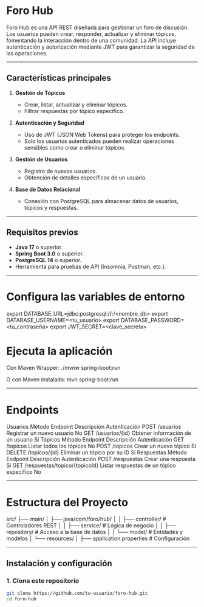 # Foro Hub

Foro Hub es una API REST diseñada para gestionar un foro de discusión. Los usuarios pueden crear, responder, actualizar y eliminar tópicos, fomentando la interacción dentro de una comunidad. La API incluye autenticación y autorización mediante JWT para garantizar la seguridad de las operaciones.

---

## **Características principales**

1. **Gestión de Tópicos**
   - Crear, listar, actualizar y eliminar tópicos.
   - Filtrar respuestas por tópico específico.

2. **Autenticación y Seguridad**
   - Uso de JWT (JSON Web Tokens) para proteger los endpoints.
   - Solo los usuarios autenticados pueden realizar operaciones sensibles como crear o eliminar tópicos.

3. **Gestión de Usuarios**
   - Registro de nuevos usuarios.
   - Obtención de detalles específicos de un usuario.

4. **Base de Datos Relacional**
   - Conexión con PostgreSQL para almacenar datos de usuarios, tópicos y respuestas.

---

## **Requisitos previos**

- **Java 17** o superior.
- **Spring Boot 3.0** o superior.
- **PostgreSQL 14** o superior.
- Herramienta para pruebas de API (Insomnia, Postman, etc.).

---

# Configura las variables de entorno

export DATABASE_URL=jdbc:postgresql://<host>:<puerto>/<nombre_db>
export DATABASE_USERNAME=<tu_usuario>
export DATABASE_PASSWORD=<tu_contraseña>
export JWT_SECRET=<clave_secreta>

# Ejecuta la aplicación

Con Maven Wrapper:
./mvnw spring-boot:run

O con Maven instalado:
mvn spring-boot:run

---

# Endpoints

Usuarios
Método	Endpoint	Descripción	Autenticación
POST	/usuarios	Registrar un nuevo usuario	No
GET	/usuarios/{id}	Obtener información de un usuario	Sí
Tópicos
Método	Endpoint	Descripción	Autenticación
GET	/topicos	Listar todos los tópicos	No
POST	/topicos	Crear un nuevo tópico	Sí
DELETE	/topicos/{id}	Eliminar un tópico por su ID	Sí
Respuestas
Método	Endpoint	Descripción	Autenticación
POST	/respuestas	Crear una respuesta	Sí
GET	/respuestas/topico/{topicoId}	Listar respuestas de un tópico específico	No

---

# Estructura del Proyecto

src/
├── main/
│   ├── java/com/foro/hub/
│   │   ├── controller/       # Controladores REST
│   │   ├── service/          # Lógica de negocio
│   │   ├── repository/       # Acceso a la base de datos
│   │   └── model/            # Entidades y modelos
│   └── resources/
│       ├── application.properties  # Configuración


---

## **Instalación y configuración**

### **1. Clona este repositorio**
```bash
git clone https://github.com/tu-usuario/foro-hub.git
cd foro-hub

